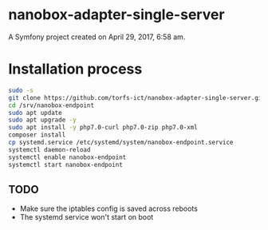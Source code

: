 nanobox-adapter-single-server
=============================

A Symfony project created on April 29, 2017, 6:58 am.

# Installation process

```bash
sudo -s
git clone https://github.com/torfs-ict/nanobox-adapter-single-server.git /srv/nanobox-endpoint
cd /srv/nanobox-endpoint
sudo apt update
sudo apt upgrade -y
sudo apt install -y php7.0-curl php7.0-zip php7.0-xml
composer install
cp systemd.service /etc/systemd/system/nanobox-endpoint.service
systemctl daemon-reload
systemctl enable nanobox-endpoint
systemctl start nanobox-endpoint
```

## TODO

- Make sure the iptables config is saved across reboots
- The systemd service won't start on boot